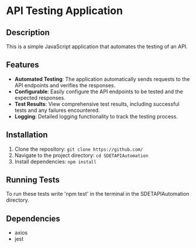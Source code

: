 # API Testing Application

## Description
This is a simple JavaScript application that automates the testing of an API. 

## Features

- **Automated Testing**: The application automatically sends requests to the API endpoints and verifies the responses.
- **Configurable**: Easily configure the API endpoints to be tested and the expected responses.
- **Test Results**: View comprehensive test results, including successful tests and any failures encountered.
- **Logging**: Detailed logging functionality to track the testing process.

## Installation

1. Clone the repository: `git clone https://github.com/`
2. Navigate to the project directory: `cd SDETAPIAutomation`
3. Install dependencies: `npm install`

## Running Tests
To run these tests write 'npm test' in the terminal in the SDETAPIAutomation directory.

## Dependencies
- axios
- jest

